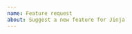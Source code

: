 ```yaml
---
name: Feature request
about: Suggest a new feature for Jinja
---
```


<!--
Replace this comment with a description of what the feature should do.
Include details such as links relevant specs or previous discussions.
-->

<!--
Replace this comment with an example of the problem which this feature
would resolve. Is this problem solvable without changes to Jinja,
such as by subclassing or using an extension?
-->
